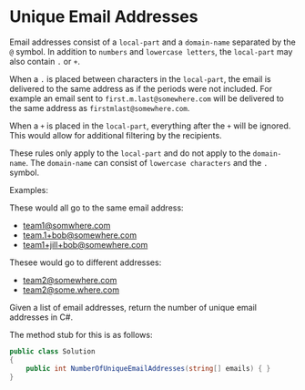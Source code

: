 # Unique Email Addresses

Email addresses consist of a `local-part` and a `domain-name` separated by the `@` symbol. In addition to `numbers` and `lowercase letters`, the `local-part` may also contain `.` or `+`.

When a `.` is placed between characters in the `local-part`, the email is delivered to the same address as if the periods were not included. For example an email sent to `first.m.last@somewhere.com` will be delivered to the same address as `firstmlast@somewhere.com`.

When a `+` is placed in the `local-part`, everything after the `+` will be ignored. This would allow for additional filtering by the recipients.

These rules only apply to the `local-part` and do not apply to the `domain-name`. The `domain-name` can consist of `lowercase characters` and the `.` symbol.

Examples:

These would all go to the same email address:

- team1@somwhere.com
- team.1+bob@somewhere.com
- team1+jill+bob@somewhere.com

Thesee would go to different addresses:

- team2@somewhere.com
- team2@some.where.com

Given a list of email addresses, return the number of unique email addresses in C#.

The method stub for this is as follows:

```csharp
public class Solution
{
    public int NumberOfUniqueEmailAddresses(string[] emails) { }
}
```
